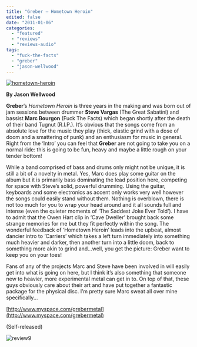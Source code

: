 ```yaml
---
title: "Greber – Hometown Heroin"
edited: false
date: "2011-01-06"
categories:
  - "featured"
  - "reviews"
  - "reviews-audio"
tags:
  - "fuck-the-facts"
  - "greber"
  - "jason-wellwood"
---
```


[![](http://www.hellbound.ca/wp-content/uploads/2011/01/hometown-heroin.jpg "hometown-heroin")](http://www.hellbound.ca/wp-content/uploads/2011/01/hometown-heroin.jpg)

**By Jason Wellwood**

**Greber**’s _Hometown Heroin_ is three years in the making and was born out of jam sessions between drummer **Steve Vargas** (The Great Sabatini) and bassist **Marc Bourgon** (Fuck The Facts) which began shortly after the death of their band Tugnut (R.I.P.). It’s obvious that the songs come from an absolute love for the music they play (thick, elastic grind with a dose of doom and a smattering of punk) and an enthusiasm for music in general. Right from the ‘Intro’ you can feel that **Greber** are not going to take you on a normal ride: this is going to be fun, heavy and maybe a little rough on your tender bottom!

While a band comprised of bass and drums only might not be unique, it is still a bit of a novelty in metal. Yes, Marc does play some guitar on the album but it is primarily bass dominating the lead position here, competing for space with Steve’s solid, powerful drumming. Using the guitar, keyboards and some electronics as accent only works very well however the songs could easily stand without them. Nothing is overblown, there is not too much for you to wrap your head around and it all sounds full and intense (even the quieter moments of ‘The Saddest Joke Ever Told’). I have to admit that the Owen Hart clip in ‘Cave Dweller’ brought back some strange memories for me but they fit perfectly within the song. The wonderful feedback of ‘Hometown Heroin’ leads into the upbeat, almost dancier intro to ‘Carriers’ which takes a left turn immediately into something much heavier and darker, then another turn into a little doom, back to something more akin to grind and...well, you get the picture: Greber want to keep you on your toes!

Fans of any of the projects Marc and Steve have been involved in will easily get into what is going on here, but I think it’s also something that someone new to heavier, more experimental metal can get in to. On top of that, these guys obviously care about their art and have put together a fantastic package for the physical disc. I’m pretty sure Marc sweat all over mine specifically...

[http://www.myspace.com/grebermetal](http://www.myspace.com/grebermetal)

(Self-released)

![](http://www.hellbound.ca/wp-content/uploads/2009/05/review9.png "review9")

